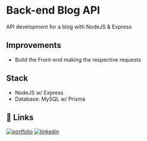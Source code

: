 
# Back-end Blog API

API development for a blog with NodeJS & Express

## Improvements
- Build the Front-end making the respective requests

## Stack
- NodeJS w/ Express
- Database: MySQL w/ Prisma


## 🔗 Links
[![portfolio](https://img.shields.io/badge/my_portfolio-000?style=for-the-badge&logo=ko-fi&logoColor=white)](https://devbrunocabral.com/)
[![linkedin](https://img.shields.io/badge/linkedin-0A66C2?style=for-the-badge&logo=linkedin&logoColor=white)](https://www.linkedin.com/in/bruunocabral/)

